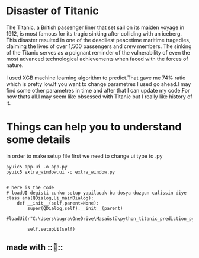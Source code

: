 <h1 style="color🟧;">Disaster of Titanic</h1>
The Titanic, a British passenger liner that set sail on its maiden voyage in 1912, is most famous for its tragic sinking after colliding with an iceberg. This disaster resulted in one of the deadliest peacetime maritime tragedies, claiming the lives of over 1,500 passengers and crew members. The sinking of the Titanic serves as a poignant reminder of the vulnerability of even the most advanced technological achievements when faced with the forces of nature.

<br>
<br>
I used XGB machine learning algorithm to predict.That gave me 74% ratio which is pretty low.If you want to change parametres I used go ahead.I may find some other parametres in time and after that I can update my code.For now thats all.I may seem like obsessed with Titanic but I really like history of it.







# Things can help you to understand some details

in order to make setup file first we need to change ui type to .py

```
pyuic5 app.ui -o app.py 
pyuic5 extra_window.ui -o extra_window.py 


# here is the code
# loadUI degisti cunku setup yapilacak bu dosya duzgun calissin diye
class ana(QDialog,Ui_mainDialog):
    def __init__(self,parent=None):
        super(QDialog,self).__init__(parent)
        #loadUi(r"C:\Users\bugra\OneDrive\Masaüstü\python_titanic_prediction_pyqt5\app.ui",self)

        self.setupUi(self)
```


<h2>made with ::🖤::</h2>
